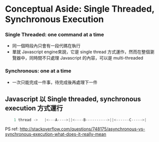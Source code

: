 # Conceptual Aside: Single Threaded, Synchronous Execution


### Single Threaded: one command at a time
* 同一個時段內只會有一段代碼在執行
* 單就 Javascript engine來說，它是 single thread 方式運作，然而在整個瀏覽器中，同時間不只處理 Javascript 的內容，可以是 multi-threaded 


### Synchronous: one at a time
* 一次只能完成一件事，待完成後再處理下一件   
     
    
    
## Javascript 以 Single threaded, synchronous execution 方式運行

```javascript
    1 thread ->   |<---A---->||<----B---------->||<------C----->|
```

PS ref: http://stackoverflow.com/questions/748175/asynchronous-vs-synchronous-execution-what-does-it-really-mean
